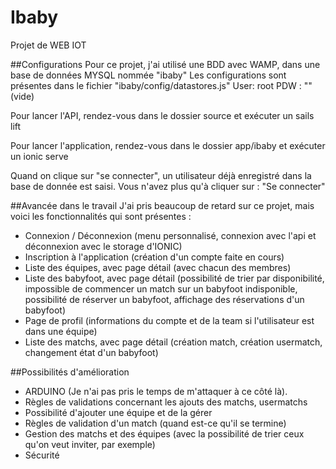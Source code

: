 # Ibaby
Projet de WEB IOT


##Configurations
Pour ce projet, j'ai utilisé une BDD avec WAMP, dans une base de données MYSQL nommée "ibaby"
Les configurations sont présentes dans le fichier "ibaby/config/datastores.js"
User: root
PDW : "" (vide)

Pour lancer l'API, rendez-vous dans le dossier source et exécuter un sails lift

Pour lancer l'application, rendez-vous dans le dossier app/ibaby et exécuter un ionic serve

Quand on clique sur "se connecter", un utilisateur déjà enregistré dans la base de donnée est saisi. Vous n'avez plus qu'à cliquer sur : "Se connecter"

##Avancée dans le travail
J'ai pris beaucoup de retard sur ce projet, mais voici les fonctionnalités qui sont présentes :
* Connexion / Déconnexion (menu personnalisé, connexion avec l'api et déconnexion avec le storage d'IONIC)
* Inscription à l'application (création d'un compte faite en cours)
* Liste des équipes, avec page détail (avec chacun des membres)
* Liste des babyfoot, avec page détail (possibilité de trier par disponibilité, impossible de commencer un match sur un babyfoot indisponible, possibilité de réserver un babyfoot, affichage des réservations d'un babyfoot)
* Page de profil (informations du compte et de la team si l'utilisateur est dans une équipe)
* Liste des matchs, avec page détail (création match, création usermatch, changement état d'un babyfoot)

##Possibilités d'amélioration
* ARDUINO (Je n'ai pas pris le temps de m'attaquer à ce côté là).
* Règles de validations concernant les ajouts des matchs, usermatchs
* Possibilité d'ajouter une équipe et de la gérer
* Règles de validation d'un match (quand est-ce qu'il se termine)
* Gestion des matchs et des équipes (avec la possibilité de trier ceux qu'on veut inviter, par exemple)
* Sécurité
